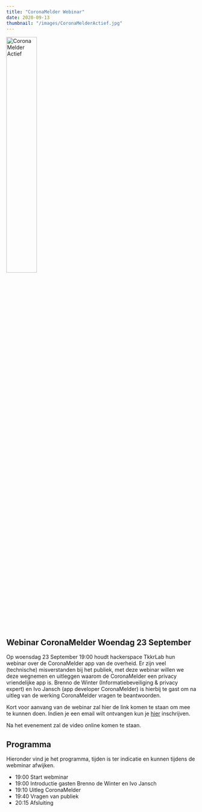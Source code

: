 ```yaml
---
title: "CoronaMelder Webinar"
date: 2020-09-13
thumbnail: "/images/CoronaMelderActief.jpg"
---
```


<img alt="CoronaMelder Actief" src="/images/CoronaMelderActief.jpg" height="40%" width="40%" align="middle">

## Webinar CoronaMelder Woendag 23 September


Op woensdag 23 September 19:00 houdt hackerspace TkkrLab hun webinar over de CoronaMelder app van de overheid. Er zijn veel (technische) misverstanden bij het publiek, met deze webinar willen we deze wegnemen en uitleggen waarom de CoronaMelder een privacy vriendelijke app is. Brenno de Winter (Informatiebeveiliging & privacy expert) en Ivo Jansch (app developer CoronaMelder) is hierbij te gast om na uitleg van de werking CoronaMelder vragen te beantwoorden. 

Kort voor aanvang van de webinar zal hier de link komen te staan om mee te kunnen doen. Indien je een email wilt ontvangen kun je [hier](https://forms.gle/X5BjjPybExW6qgey5) inschrijven.

Na het evenement zal de video online komen te staan.

## Programma
Hieronder vind je het programma, tijden is ter indicatie en kunnen tijdens de webminar afwijken.

* 19:00 Start webminar
* 19:00 Introductie gasten Brenno de Winter en Ivo Jansch
* 19:10 Uitleg CoronaMelder 
* 19:40 Vragen van publiek
* 20:15 Afsluiting